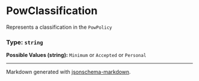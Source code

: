 # PowClassification

Represents a classification in the `PowPolicy`

### Type: `string`

**Possible Values (string):** `Minimum` or `Accepted` or `Personal`


---

Markdown generated with [jsonschema-markdown](https://github.com/elisiariocouto/jsonschema-markdown).
